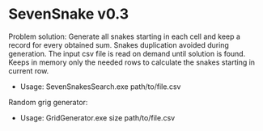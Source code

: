 # SevenSnake v0.3

Problem solution:
Generate all snakes starting in each cell and keep a record for every obtained sum. Snakes duplication avoided during generation. The input csv file is read on demand until solution is found. Keeps in memory only the needed rows to calculate the snakes starting in current row.

- Usage: SevenSnakesSearch.exe path/to/file.csv


Random grig generator:

- Usage: GridGenerator.exe size path/to/file.csv 
